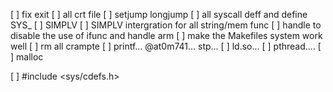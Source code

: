 [ ] fix exit
[ ] all crt file
[ ] setjump longjump
[ ] all syscall deff and define SYS_
[ ] SIMPLV
[ ] SIMPLV intergration for all string/mem func
[ ] handle to disable the use of ifunc and handle arm
[ ] make the Makefiles system work well
[ ] rm all crampte
[ ] printf... @at0m741... stp...
[ ] ld.so...
[ ] pthread....
[ ] malloc

[ ] #include <sys/cdefs.h>
